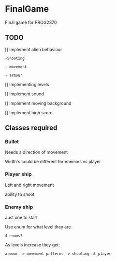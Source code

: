 # FinalGame

Final game for PROG2370
## TODO

  [] Implement alien behaviour
    
    -Shooting
    
    - movement
    
    - armour
  
  [] Implementing levels
  
  [] Implement sound
  
  [] Implement moving background
  
  [] Implement high score



## Classes required

### Bullet
  
  Needs a direction of movement
  
  Width's could be different for enemies vs player

### Player ship
  
  Left and right movement
  
  ability to shoot
  
### Enemy ship
  Just one to start 
  
  Use enum for what level they are
  
    4 enums?
    
  As levels increase they get:
  
    armour -> movement patterns -> shooting at player
  
  
